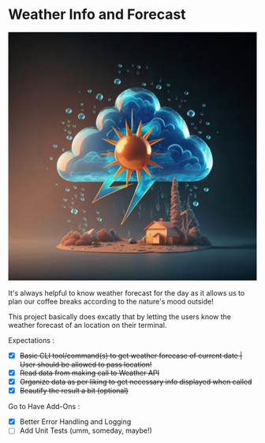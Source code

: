 # Weather Info and Forecast

![Project Logo - Weather CLI Command](/images/logo.jpeg)

It's always helpful to know weather forecast for the day as it allows us to plan our coffee breaks according to the nature's mood outside!

This project basically does excatly that by letting the users know the weather forecast of an location on their terminal.

Expectations :

- [x] ~~Basic CLI tool/command(s) to get weather forecase of current date | User should be allowed to pass location!~~
- [x] ~~Read data from making call to Weather API~~
- [x] ~~Organize data as per liking to get necessary info displayed when called~~
- [x] ~~Beautify the result a bit (optional)~~

Go to Have Add-Ons :

- [x] Better Error Handling and Logging
- [ ] Add Unit Tests (umm, someday, maybe!)